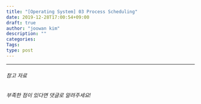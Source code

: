 ```yaml
---
title: "[Operating System] 03 Process Scheduling"
date: 2019-12-28T17:00:54+09:00
draft: true
author: "joowan kim"
description: ""
categories: 
Tags: 
type: post
---
```




---
###### 참고 자료

*부족한 점이 있다면 댓글로 알려주세요!*
